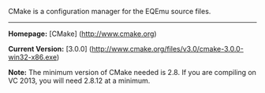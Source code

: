 CMake is a configuration manager for the EQEmu source files.

***

**Homepage:** [CMake] (http://www.cmake.org)

**Current Version:** [3.0.0] (http://www.cmake.org/files/v3.0/cmake-3.0.0-win32-x86.exe)

**Note:** The minimum version of CMake needed is 2.8. If you are compiling on VC 2013, you will need 2.8.12 at a minimum.